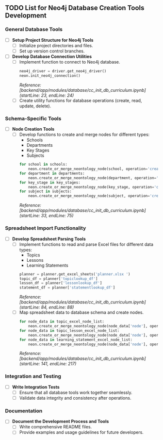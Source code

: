 ## TODO List for Neo4j Database Creation Tools Development

### General Database Tools
- [ ] **Setup Project Structure for Neo4j Tools**
  - [ ] Initialize project directories and files.
  - [ ] Set up version control branches.
- [ ] **Develop Database Connection Utilities**
  - [ ] Implement function to connect to Neo4j database.
    ```python
    neo4j_driver = driver.get_neo4j_driver()
    neon.init_neo4j_connection()
    ```
    *Reference: [backend/app/modules/database/cc_init_db_curriculum.ipynb](startLine: 23, endLine: 24)*
  - [ ] Create utility functions for database operations (create, read, update, delete).

### Schema-Specific Tools
- [ ] **Node Creation Tools**
  - [ ] Develop functions to create and merge nodes for different types:
    - Schools
    - Departments
    - Key Stages
    - Subjects
    ```python
    for school in schools:
        neon.create_or_merge_neontology_node(school, operation='create')
    for department in departments:
        neon.create_or_merge_neontology_node(department, operation='create')
    for key_stage in key_stages:
        neon.create_or_merge_neontology_node(key_stage, operation='create')
    for subject in subjects:
        neon.create_or_merge_neontology_node(subject, operation='create')
    ```
    *Reference: [backend/app/modules/database/cc_init_db_curriculum.ipynb](startLine: 33, endLine: 75)*

### Spreadsheet Import Functionality
- [ ] **Develop Spreadsheet Parsing Tools**
  - [ ] Implement functions to read and parse Excel files for different data types:
    - Topics
    - Lessons
    - Learning Statements
    ```python
    planner = planner.get_excel_sheets('planner.xlsx ')
    topic_df = planner['topiclookup_df']
    lesson_df = planner['lessonlookup_df']
    statement_df = planner['statementlookup_df']
    ```
    *Reference: [backend/app/modules/database/cc_init_db_curriculum.ipynb](startLine: 84, endLine: 88)*
  - [ ] Map spreadsheet data to database schema and create nodes.
    ```python
    for node_data in topic_excel_node_list:
        neon.create_or_merge_neontology_node(node_data['node'], operation='merge')
    for node_data in topic_lesson_excel_node_list:
        neon.create_or_merge_neontology_node(node_data['node'], operation='create')
    for node_data in learning_statement_excel_node_list:
        neon.create_or_merge_neontology_node(node_data['node'], operation='create')
    ```
    *Reference: [backend/app/modules/database/cc_init_db_curriculum.ipynb](startLine: 141, endLine: 217)*

### Integration and Testing
- [ ] **Write Integration Tests**
  - [ ] Ensure that all database tools work together seamlessly.
  - [ ] Validate data integrity and consistency after operations.

### Documentation
- [ ] **Document the Development Process and Tools**
  - [ ] Write comprehensive README files.
  - [ ] Provide examples and usage guidelines for future developers.
